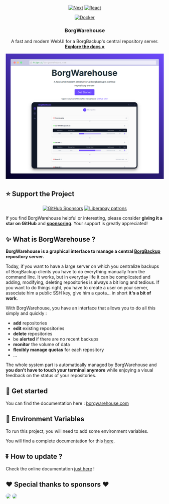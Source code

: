 <div align="center">

[![Next][Next.js]][Next-url]
[![React][React.js]][React-url]

</div>
<div align="center">

[![Docker](https://img.shields.io/badge/Docker-borgwarehouse-blue?style=for-the-badge&logo=docker)](https://hub.docker.com/r/borgwarehouse/borgwarehouse)

</div>

  <h3 align="center">BorgWarehouse</h3>

  <p align="center">
    A fast and modern WebUI for a BorgBackup's central repository server.
    <br />
    <a href="https://borgwarehouse.com"><strong>Explore the docs »</strong></a>
  </p>

<div align="center">
  <a href="https://borgwarehouse.com">
    <img src="medias/borgwarehouse-og.png" alt="presentation">
  </a>
</div>

## ⭐ Support the Project
<div align="center">
<a href="https://github.com/sponsors/Ravinou"><img alt="GitHub Sponsors" src="https://img.shields.io/github/sponsors/Ravinou?style=for-the-badge&logo=github&label=Github%20Sponsors&link=https%3A%2F%2Fgithub.com%2Fsponsors%2FRavinou"></a>
<a href="https://liberapay.com/R4VEN/"><img alt="Liberapay patrons" src="https://img.shields.io/liberapay/patrons/R4VEN?style=for-the-badge&logo=liberapay&label=Liberapay%20Sponsors&link=https%3A%2F%2Fliberapay.com%2FR4VEN"></a>
</div>


If you find BorgWarehouse helpful or interesting, please consider **giving it a star on GitHub** and **[sponsoring](https://github.com/sponsors/Ravinou)**. Your support is greatly appreciated!

## ✨ What is BorgWarehouse ?

**BorgWarehouse is a graphical interface to manage a central [BorgBackup](https://borgbackup.readthedocs.io/en/stable/#what-is-borgbackup) repository server.**

Today, if you want to have a large server on which you centralize backups of BorgBackup clients you have to do everything manually from the command line. It works, but in everyday life it can be complicated and adding, modifying, deleting repositories is always a bit long and tedious. If you want to do things right, you have to create a user on your server, associate him a public SSH key, give him a quota... in short **it's a bit of work**.

With BorgWarehouse, you have an interface that allows you to do all this simply and quickly :

-   **add** repositories
-   **edit** existing repositories
-   **delete** repositories
-   be **alerted** if there are no recent backups
-   **monitor** the volume of data
-   **flexibly manage quotas** for each repository
-   ...

The whole system part is automatically managed by BorgWarehouse and **you don't have to touch your terminal anymore** while enjoying a visual feedback on the status of your repositories.

## 📖 Get started

You can find the documentation here : [borgwarehouse.com](https://borgwarehouse.com/docs/prologue/introduction/)

## 🔑 Environment Variables

To run this project, you will need to add some environment variables.

You will find a complete documentation for this [here](https://borgwarehouse.com/docs/admin-manual/env-vars/).

## ⏬ How to update ?

Check the online documentation [just here](https://borgwarehouse.com/docs/admin-manual/how-to-update/) !

<!-- MARKDOWN LINKS & IMAGES -->
<!-- https://www.markdownguide.org/basic-syntax/#reference-style-links -->

## ❤️ Special thanks to sponsors ❤️

<a href="https://github.com/shad-lp"><img src="https://avatars.githubusercontent.com/shad-lp" style="width:50px; border-radius:50%;"/></a>
<a href="https://github.com/Magneticdud"><img src="https://avatars.githubusercontent.com/Magneticdud" style="width:50px; border-radius:50%;"/></a>

[next.js]: https://img.shields.io/badge/next.js-000000?style=for-the-badge&logo=nextdotjs&logoColor=white
[next-url]: https://nextjs.org/
[react.js]: https://img.shields.io/badge/React-20232A?style=for-the-badge&logo=react&logoColor=61DAFB
[react-url]: https://reactjs.org/
